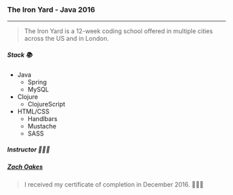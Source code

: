 ### The Iron Yard - Java 2016
------------

> The Iron Yard is a 12-week coding school offered in multiple cities across the US and in London. 

##### Stack 📚

* Java
  - Spring
  - MySQL
* Clojure
  - ClojureScript
* HTML/CSS
  - Handlbars
  - Mustache
  - SASS
 
##### Instructor 👨🏻‍🏫

##### [Zach Oakes](https://github.com/oakes)

 
> I received my certificate of completion in December 2016. 👩🏼‍🎓
